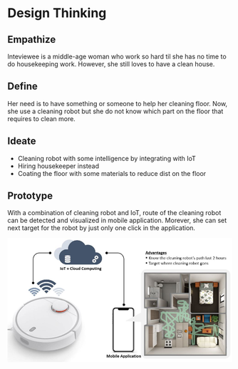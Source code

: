 # Design Thinking

## Empathize

Inteviewee is a middle-age woman who work so hard til she has no time to do housekeeping work. However, she still loves to have a clean house.

## Define

Her need is to have something or someone to help her cleaning floor. Now, she use a cleaning robot but she do not know which part on the floor that requires to clean more.

## Ideate

- Cleaning robot with some intelligence by integrating with IoT
- Hiring housekeeper instead
- Coating the floor with some materials to reduce dist on the floor

## Prototype

With a combination of cleaning robot and IoT, route of the cleaning robot can be detected and visualized in mobile application. Morever, she can set next target for the robot by just only one click in the application.

![Picture 12-1](https://github.com/ntc-namwong/BADS7105/blob/main/Homework%2012/Picture%2012-1%20Programmable%20Cleaning%20Robot.jpg)
